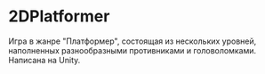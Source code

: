 # 2DPlatformer

Игра в жанре "Платформер", состоящая из нескольких уровней, наполненных разнообразными противниками и головоломками. Написана на Unity. 
